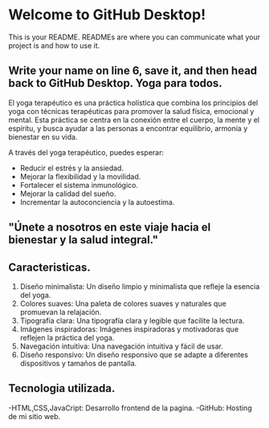 # Welcome to GitHub Desktop!

This is your README. READMEs are where you can communicate what your project is and how to use it.

Write your name on line 6, save it, and then head back to GitHub Desktop.
  Yoga para todos.
   ----------------
El yoga terapéutico es una práctica holística que combina los principios del yoga con técnicas terapéuticas para promover la salud física, emocional y mental. Esta práctica se centra en la conexión entre el cuerpo, la mente y el espíritu, y busca ayudar a las personas a encontrar equilibrio, armonía y bienestar en su vida.

A través del yoga terapéutico, puedes esperar:

- Reducir el estrés y la ansiedad.
- Mejorar la flexibilidad y la movilidad.
- Fortalecer el sistema inmunológico.
- Mejorar la calidad del sueño.
- Incrementar la autoconciencia y la autoestima.

"Únete a nosotros en este viaje hacia el bienestar y la salud integral."
   ----------------  
  Caracteristicas.
   ----------------  
1. Diseño minimalista: Un diseño limpio y minimalista que refleje la esencia del yoga.
2. Colores suaves: Una paleta de colores suaves y naturales que promuevan la relajación.
3. Tipografía clara: Una tipografía clara y legible que facilite la lectura.
4. Imágenes inspiradoras: Imágenes inspiradoras y motivadoras que reflejen la práctica del yoga.
5. Navegación intuitiva: Una navegación intuitiva y fácil de usar.
6. Diseño responsivo: Un diseño responsivo que se adapte a diferentes dispositivos y tamaños de pantalla.
   
  Tecnologia utilizada.
   ---------------- 
 -HTML,CSS,JavaCript: Desarrollo frontend de la pagina.
 -GitHub: Hosting de mi sitio web.
 
